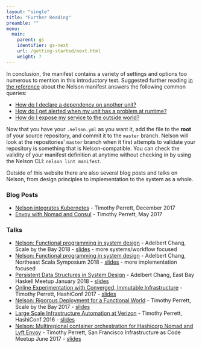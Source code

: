 ```yaml
---
layout: "single"
title: "Further Reading"
preamble: ""
menu:
  main:
    parent: gs
    identifier: gs-next
    url: /getting-started/next.html
    weight: 7
---
```


In conclusion, the manifest contains a variety of settings and options too numerous to mention in this introductory text. Suggested further reading [in the reference](/documentation/manifest.html) about the Nelson manifest answers the following common queries:

* [How do I declare a dependency on another unit?](/documentation/manifest.html#manifest-unit-dependencies)
* [How do I get alerted when my unit has a problem at runtime?](/documentation/manifest.html#manifest-unit-alerting)
* [How do I expose my service to the outside world?](/documentation/manifest.html#load-balancers)

Now that you have your `.nelson.yml` as you want it, add the file to the **root** of your source repository, and commit it to the `master` branch. Nelson will look at the repositories' `master` branch when it first attempts to validate your repository is something that is Nelson-compatible. You can check the validity of your manifest definition at anytime without checking in by using the Nelson CLI: `nelson lint manifest`.

Outside of this website there are also several blog posts and talks on Nelson, from design principles to implementation
to the system as a whole.

### Blog Posts

* [Nelson integrates Kubernetes](http://timperrett.com/2017/12/07/nelson-integrates-kubernetes) - Timothy Perrett, December 2017
* [Envoy with Nomad and Consul](http://timperrett.com/2017/05/13/nomad-with-envoy-and-consul) - Timothy Perrett, May 2017

### Talks

* [Nelson: Functional programming in system design](https://youtu.be/c_bD9N4A7rY) - Adelbert Chang, Scale by the Bay 2018 - [slides](https://speakerdeck.com/adelbertc/nelson-functional-programming-in-system-design-sbtb-2018) - more systems/workflow focused
* [Nelson: Functional programming in system design](https://youtu.be/t8KRo-DXnEo) - Adelbert Chang, Northeast Scala Symposium 2018 - [slides](https://speakerdeck.com/adelbertc/nelson-functional-programming-in-system-design) - more implementation focused
* [Persistent Data Structures in System Design](https://www.youtube.com/watch?v=exepvX_XnlM&feature=youtu.be&t=2m46s) - Adelbert Chang, East Bay Haskell Meetup January 2018 - [slides](https://speakerdeck.com/adelbertc/persistent-data-structures-in-system-design)
* [Online Experimentation with Converged, Immutable Infrastructure](https://youtu.be/PyXF0k2DUG0) - Timothy Perrett, HashiConf 2017 - [slides](https://www.slideshare.net/timperrett/online-experimentation-with-immutable-infrastructure)
* [Nelson: Rigorous Deployment for a Functional World](https://youtu.be/3EHtAA4oE0k) - Timothy Perrett, Scale by the Bay 2017 - [slides](https://www.slideshare.net/timperrett/nelson-rigorous-deployment-for-a-functional-world)
* [Large Scale Infrastructure Automation at Verizon](https://youtu.be/RzmpW5a1zEI) - Timothy Perrett, HashiConf 2016 - [slides](https://www.slideshare.net/timperrett/largescale-infrastructure-automation-at-verizon-65797198)
* [Nelson: Multiregional container orchestration for Hashicorp Nomad and Lyft Envoy](https://youtu.be/lTIvKZHedJQ) - Timothy Perrett, San Francisco Infrastructure as Code Meetup June 2017 - [slides](https://www.slideshare.net/timperrett/nelson-automated-multiregion-container-deployment)
